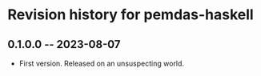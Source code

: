 # Revision history for pemdas-haskell

## 0.1.0.0 -- 2023-08-07

* First version. Released on an unsuspecting world.
